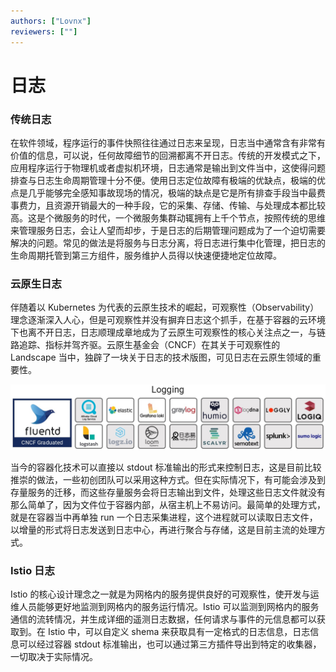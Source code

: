 ```yaml
---
authors: ["Lovnx"]
reviewers: [""]
---
```


# 日志

### 传统日志

在软件领域，程序运行的事件快照往往通过日志来呈现，日志当中通常含有非常有价值的信息，可以说，任何故障细节的回溯都离不开日志。传统的开发模式之下，应用程序运行于物理机或者虚拟机环境，日志通常是输出到文件当中，这使得问题排查与日志生命周期管理十分不便。使用日志定位故障有极端的优缺点，极端的优点是几乎能够完全感知事故现场的情况，极端的缺点是它是所有排查手段当中最费事费力，且资源开销最大的一种手段，它的采集、存储、传输、与处理成本都比较高。这是个微服务的时代，一个微服务集群动辄拥有上千个节点，按照传统的思维来管理服务日志，会让人望而却步，于是日志的后期管理问题成为了一个迫切需要解决的问题。常见的做法是将服务与日志分离，将日志进行集中化管理，把日志的生命周期托管到第三方组件，服务维护人员得以快速便捷地定位故障。

### 云原生日志

伴随着以 Kubernetes 为代表的云原生技术的崛起，可观察性（Observability）理念逐渐深入人心，但是可观察性并没有摒弃日志这个抓手，在基于容器的云环境下也离不开日志，日志顺理成章地成为了云原生可观察性的核心关注点之一，与链路追踪、指标并驾齐驱。云原生基金会（CNCF）在其关于可观察性的 Landscape 当中，独辟了一块关于日志的技术版图，可见日志在云原生领域的重要性。

![CNCF Logging Landscape](../images/concepts-log-landscape.jpg)

当今的容器化技术可以直接以 stdout 标准输出的形式来控制日志，这是目前比较推崇的做法，一些初创团队可以采用这种方式。但在实际情况下，有可能会涉及到存量服务的迁移，而这些存量服务会将日志输出到文件，处理这些日志文件就没有那么简单了，因为文件位于容器内部，从宿主机上不易访问。最简单的处理方式，就是在容器当中再单独 run 一个日志采集进程，这个进程就可以读取日志文件，以增量的形式将日志发送到日志中心，再进行聚合与存储，这是目前主流的处理方式。

### Istio 日志

Istio 的核心设计理念之一就是为网格内的服务提供良好的可观察性，使开发与运维人员能够更好地监测到网格内的服务运行情况。Istio 可以监测到网格内的服务通信的流转情况，并生成详细的遥测日志数据，任何请求与事件的元信息都可以获取到。在 Istio 中，可以自定义 shema 来获取具有一定格式的日志信息，日志信息可以经过容器 stdout 标准输出，也可以通过第三方插件导出到特定的收集器，一切取决于实际情况。